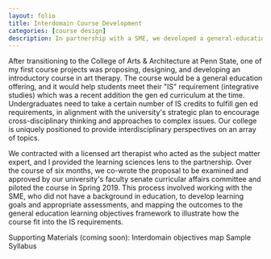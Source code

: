 ```yaml
---
layout: folio
title: Interdomain Course Development
categories: [course design]
description: In partnership with a SME, we developed a general-education interdisciplinary studies course.
---
```


After transitioning to the College of Arts & Architecture at Penn State, one of my first course projects was proposing, designing, and developing an introductory course in art therapy. The course would be a general education offering, and it would help students meet their "IS" requirement (integrative studies) which was a recent addition the gen ed curriculum at the time. Undergraduates need to take a certain number of IS credits to fulfill gen ed requirements, in alignment with the university's strategic plan to encourage cross-disciplinary thinking and approaches to complex issues. Our college is uniquely positioned to provide interdisciplinary perspectives on an array of topics. 

We contracted with a licensed art therapist who acted as the subject matter expert, and I provided the learning sciences lens to the partnership. Over the course of six months, we co-wrote the proposal to be examined and approved by our university's faculty senate curricular affairs committee and piloted the course in Spring 2019. This process involved working with the SME, who did not have a background in education, to develop learning goals and appropriate assessments, and mapping the outcomes to the general education learning objectives framework to illustrate how the course fit into the IS requirements. 

Supporting Materials (coming soon): 
Interdomain objectives map 
Sample Syllabus 
